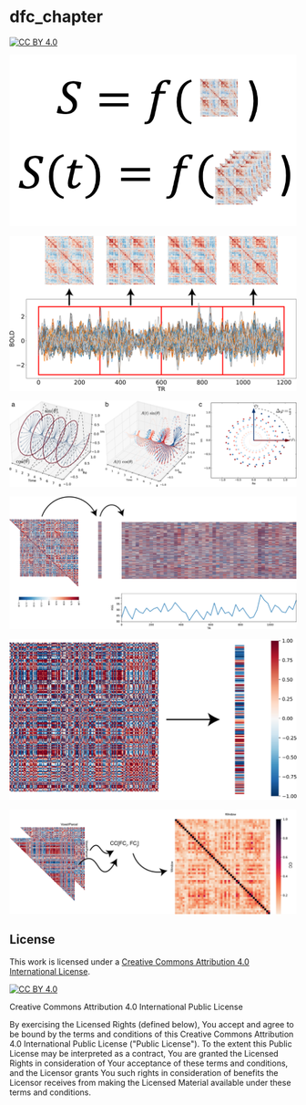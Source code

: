 # dfc_chapter

[![CC BY 4.0][cc-by-shield]][cc-by]

![Alt text](src/states.png?raw=true "Title")

![Alt text](src/slide_windows.png?raw=true "Title")

![Alt text](src/phase_series.png?raw=true "Title")

![Alt text](src/cofluct.png?raw=true "Title")

![Alt text](src/leida.png?raw=true "Title")

![Alt text](src/cc.png?raw=true "Title")

## License

This work is licensed under a
[Creative Commons Attribution 4.0 International License][cc-by].

[![CC BY 4.0][cc-by-image]][cc-by]

[cc-by]: http://creativecommons.org/licenses/by/4.0/
[cc-by-image]: https://i.creativecommons.org/l/by/4.0/88x31.png
[cc-by-shield]: https://img.shields.io/badge/License-CC%20BY%204.0-lightgrey.svg

Creative Commons Attribution 4.0 International Public License

By exercising the Licensed Rights (defined below), You accept and agree
to be bound by the terms and conditions of this Creative Commons
Attribution 4.0 International Public License ("Public License"). To the
extent this Public License may be interpreted as a contract, You are
granted the Licensed Rights in consideration of Your acceptance of
these terms and conditions, and the Licensor grants You such rights in
consideration of benefits the Licensor receives from making the
Licensed Material available under these terms and conditions.
